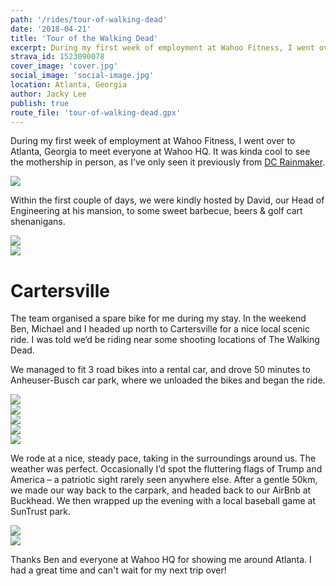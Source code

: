 ```yaml
---
path: '/rides/tour-of-walking-dead'
date: '2018-04-21'
title: 'Tour of the Walking Dead'
excerpt: During my first week of employment at Wahoo Fitness, I went over to Atlanta, Georgia to meet everyone at Wahoo HQ. Ben, Michael and I headed up north to Cartersville for a nice local scenic loop. I was told we'll be riding near some shooting locations of The Walking Dead.
strava_id: 1523090078
cover_image: 'cover.jpg'
social_image: 'social-image.jpg'
location: Atlanta, Georgia
author: Jacky Lee
publish: true
route_file: 'tour-of-walking-dead.gpx'
---
```


During my first week of employment at Wahoo Fitness, I went over to Atlanta, Georgia to meet everyone at <marker-link lat="33.877684" lng="-84.384866" zoom="17" label="A">Wahoo HQ</marker-link>. It was kinda cool to see the mothership in person, as I’ve only seen it previously from [DC Rainmaker](https://www.dcrainmaker.com/2014/08/behind-scenes-fitness.html).

<div>
<image-zoom caption="Wahoo Headquarters."><img src='wahoo_hq.jpg'/></image-zoom>
</div>

Within the first couple of days, we were kindly hosted by David, our Head of Engineering at his mansion, to some sweet barbecue, beers & golf cart shenanigans.

<div>
<image-zoom caption="Burgers, southern style."><img src='bbq.jpg'/></image-zoom>
</div>

<div>
<image-zoom caption="IPA by the pools."><img src='06.jpeg'/></image-zoom>
</div>

# Cartersville

The team organised a spare bike for me during my stay. In the weekend Ben, Michael and I headed up north to Cartersville for a nice local scenic ride. I was told we‘d be riding near some shooting locations of The Walking Dead.

We managed to fit 3 road bikes into a rental car, and drove 50 minutes to <marker-link label="B" lat="34.255914" lng="-84.783742" zoom="17">Anheuser-Busch</marker-link> car park, where we unloaded the bikes and began the ride.

<div>
<image-zoom caption="Unloading bikes from the car."><img src='01.jpg'/></image-zoom>
</div>

<div>
<image-zoom caption="Barns."><img src='03.jpg'/></image-zoom>
</div>

<div>
<image-zoom caption="Wahooligan butts."><img src='04.jpg'/></image-zoom>
</div>

<div>
<image-zoom caption="More Wahooligan butts."><img src='05.jpg'/></image-zoom>
</div>

<div>
<image-zoom caption="Ben Johnston."><img src='07.jpg'/></image-zoom>
</div>

We rode at a nice, steady pace, taking in the surroundings around us. The weather was perfect. Occasionally I’d spot the fluttering flags of Trump and America – a patriotic sight rarely seen anywhere else. After a gentle 50km, we made our way back to the carpark, and headed back to our AirBnb at Buckhead. We then wrapped up the evening with a local baseball game at SunTrust park.

<div>
<image-zoom caption="A local ball game to wrap up the day."><img src='08.jpg'/></image-zoom>
</div>

<div>
<image-zoom caption="Followed by Waffle House straight after the game."><img src='09.jpg'/></image-zoom>
</div>



Thanks Ben and everyone at Wahoo HQ for showing me around Atlanta. I had a great time and can't wait for my next trip over!
